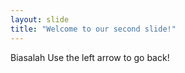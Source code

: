```yaml
---
layout: slide
title: "Welcome to our second slide!"
---
```

Biasalah
Use the left arrow to go back!
